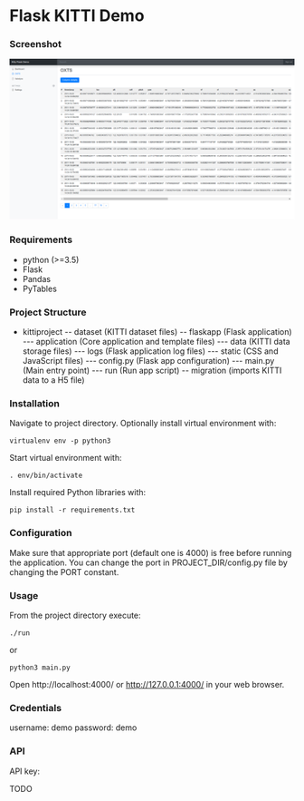 # Flask KITTI Demo


### Screenshot

![Screenshot](_/screenshot_back_oxts.png)


### Requirements

- python (>=3.5)
- Flask
- Pandas
- PyTables


### Project Structure

- kittiproject
-- dataset (KITTI dataset files)
-- flaskapp (Flask application)
--- application (Core application and template files)
--- data (KITTI data storage files)
--- logs (Flask application log files)
--- static (CSS and JavaScript files)
--- config.py (Flask app configuration)
--- main.py (Main entry point)
--- run (Run app script)
-- migration (imports KITTI data to a H5 file)


### Installation

Navigate to project directory.
Optionally install virtual environment with:
```
virtualenv env -p python3
```
Start virtual environment with:
```
. env/bin/activate
```
Install required Python libraries with:
```
pip install -r requirements.txt
```


### Configuration

Make sure that appropriate port (default one is 4000) is free before running the application. You can change the port in PROJECT_DIR/config.py file by changing the PORT constant.


### Usage

From the project directory execute:
```
./run
```
or
```
python3 main.py
```
Open http://localhost:4000/ or http://127.0.0.1:4000/ in your web browser. 

### Credentials

username: demo
password: demo


### API

API key:

TODO
